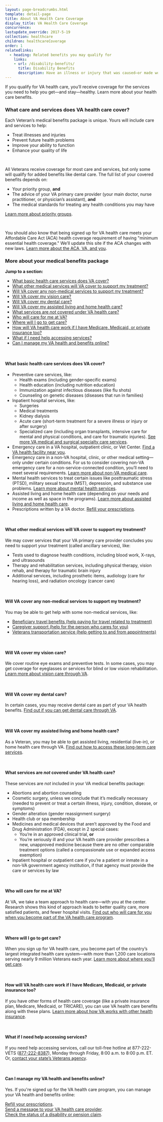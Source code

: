 ```yaml
---
layout: page-breadcrumbs.html
template: detail-page
title: About VA Health Care Coverage
display_title: VA Health Care Coverage
concurrence: 
lastupdate_override: 2017-5-19
collection: healthcare
children: healthcareCoverage
order: 1
relatedlinks: 
  - heading: Related benefits you may qualify for
    links:
    - url: /disability-benefits/
      title: Disability Benefits
      description: Have an illness or injury that was caused—or made worse—by your active-duty service? Find out if you can get disability compensation (monthly payments) from VA.
---
```


<div class="va-introtext">

If you qualify for VA health care, you’ll receive coverage for the services you need to help you get—and stay—healthy. Learn more about your health care benefits.

</div>

<div class="feature" markdown=“1”>

### What care and services does VA health care cover?

Each Veteran’s medical benefits package is unique. Yours will include care and services to help:

- Treat illnesses and injuries
- Prevent future health problems
- Improve your ability to function
- Enhance your quality of life

<br>

All Veterans receive coverage for most care and services, but only some will qualify for added benefits like dental care. The full list of your covered benefits depends on:

- Your priority group, **and**
- The advice of your VA primary care provider (your main doctor, nurse practitioner, or physician’s assistant), **and**
- The medical standards for treating any health conditions you may have

[Learn more about priority groups](/healthcare/eligibility/).

<br>

You should also know that being signed up for VA health care meets your Affordable Care Act (ACA) health coverage requirement of having "minimum essential health coverage." We’ll update this site if the ACA changes with new laws. [Learn more about the ACA, VA, and you](https://www.va.gov/health/aca/FAQ.asp).

</div>

### More about your medical benefits package

**Jump to a section:**

- [What basic health care services does VA cover?](#health-about-basic)
- [What other medical services will VA cover to support my treatment?](#health-about-other-services)
- [Will VA cover any non-medical services to support my treatment?](#health-about-non-medical)
- [Will VA cover my vision care?](#health-about-vision)
- [Will VA cover my dental care?](#health-about-dental)
- [Will VA cover my assisted living and home health care?](#health-about-assisted-living)
- [What services are *not* covered under VA health care?](#health-about-not-covered)
- [Who will care for me at VA?](#health-about-care-team)
- [Where will I go to get care?](#health-about-care-locations)
- [How will VA health care work if I have Medicare, Medicaid, or private insurance too?](#health-about-other-insurance)
- [What if I need help accessing services?](#health-accessing-services)
- [Can I manage my VA health and benefits online?](#health-manage-online)

<br>

<span id="health-about-basic">

#### What basic health care services does VA cover?

- Preventive care services, like:
  - Health exams (including gender-specific exams)
  - Health education (including nutrition education)
  - Immunization against infectious diseases (like flu shots)
  - Counseling on genetic diseases (diseases that run in families)
- Inpatient hospital services, like:
  - Surgeries
  - Medical treatments 
  - Kidney dialysis
  - Acute care (short-term treatment for a severe illness or injury or after surgery)
  - Specialized care (including organ transplants, intensive care for mental and physical conditions, and care for traumatic injuries). [See more VA medical and surgical specialty care services](https://www.va.gov/healthbenefits/access/specialty_care_services.asp). 
- Emergency care in a VA hospital, outpatient clinic, or Vet Center. [Find a VA health facility near you](https://www.vets.gov/facilities/). 
- Emergency care in a non-VA hospital, clinic, or other medical setting—only under certain conditions. For us to consider covering non-VA emergency care for a non-service-connected condition, you’ll need to meet several requirements. [Learn more about non-VA medical care](https://www.va.gov/HEALTHBENEFITS/access/emergency_care.asp). 
- Mental health services to treat certain issues like posttraumatic stress (PTSD), military sexual trauma (MST), depression, and substance use problems. [Learn more about mental health services](/healthcare/health-conditions/mental-health/).
- Assisted living and home health care (depending on your needs and income as well as space in the programs). [Learn more about assisted living and home health care](/healthcare/about-va-health-care/assisted-living-and-home-health-care/).
- Prescriptions written by a VA doctor. [Refill your prescriptions](/healthcare/prescriptions/). 

<br>

<span id="health-about-other-services">

#### What other medical services will VA cover to support my treatment?

We may cover services that your VA primary care provider concludes you need to support your treatment (called ancillary services), like:

- Tests used to diagnose health conditions, including blood work, X-rays, and ultrasounds 
- Therapy and rehabilitation services, including physical therapy, vision rehab, and therapy for traumatic brain injury
- Additional services, including prosthetic items, audiology (care for hearing loss), and radiation oncology (cancer care)
 
<br>

<span id="health-about-non-medical">

#### Will VA cover any non-medical services to support my treatment?

You may be able to get help with some non-medical services, like:

- [Beneficiary travel benefits (help paying for travel related to treatment)](https://www.va.gov/healthbenefits/vtp/beneficiary_travel.asp)
- [Caregiver support (help for the person who cares for you)](http://www.caregiver.va.gov/)
- [Veterans transportation service (help getting to and from appointments)](https://www.va.gov/healthbenefits/vtp/veterans_transportation_service.asp) 

<br>

<span id="health-about-vision">

#### Will VA cover my vision care?

We cover routine eye exams and preventive tests. In some cases, you may get coverage for eyeglasses or services for blind or low vision rehabilitation. [Learn more about vision care through VA](/healthcare/about-va-health-care/vision-care/).

<br>

<span id="health-about-dental">

#### Will VA cover my dental care?

In certain cases, you may receive dental care as part of your VA health benefits. [Find out if you can get dental care through VA](/healthcare/about-va-health-care/dental-care/).

<br>

<span id="health-about-assisted-living">

#### Will VA cover my assisted living and home health care?

As a Veteran, you may be able to get assisted living, residential (live-in), or home health care through VA. [Find out how to access these long-term care services](/healthcare/about-va-health-care/assisted-living-and-home-health-care/).

<br>

<span id="health-about-not-covered">

#### What services are *not* covered under VA health care?

These services are *not* included in your VA medical benefits package:

- Abortions and abortion counseling
- Cosmetic surgery, unless we conclude that it’s medically necessary (needed to prevent or treat a certain illness, injury, condition, disease, or symptoms)
- Gender alteration (gender reassignment surgery)
- Health club or spa membership
- Medicines and medical devices that aren’t approved by the Food and Drug Administration (FDA), except in 2 special cases:
  - You’re in an approved clinical trial, **or**
  - You’re seriously ill and your VA health care provider prescribes a new, unapproved medicine because there are no other comparable treatment options (called a compassionate use or expanded access exemption)
 - Inpatient hospital or outpatient care if you’re a patient or inmate in a non-VA government agency institution, if that agency must provide the care or services by law
 
<br>

<span id="health-about-care-team">
 
#### Who will care for me at VA?

At VA, we take a team approach to health care—with you at the center. Research shows this kind of approach leads to better quality care, more satisfied patients, and fewer hospital visits. [Find out who will care for you when you become part of the VA health care program](/healthcare/about-va-health-care/your-care-team/).

<br>

<span id="health-about-care-locations">

#### Where will I go to get care?

When you sign up for VA health care, you become part of the country’s largest integrated health care system—with more than 1,200 care locations serving nearly 9 million Veterans each year. [Learn more about where you’ll get care](/healthcare/about-va-health-care/where-you-get-care/).

<br>

<span id="health-about-other-insurance">

#### How will VA health care work if I have Medicare, Medicaid, or private insurance too?

If you have other forms of health care coverage (like a private insurance plan, Medicare, Medicaid, or TRICARE), you can use VA health care benefits along with these plans. [Learn more about how VA works with other health insurance](/healthcare/about-va-health-care/va-health-care-and-other-insurance/).

<br>

<span id="health-accessing-services">

#### What if I need help accessing services?

If you need help accessing services, call our toll-free hotline at 877-222-VETS (<a href="tel:+1-877-222-8387">877-222-8387</a>), Monday through Friday, 8:00 a.m. to 8:00 p.m. ET. Or, [contact your state’s Veterans agency](https://www.va.gov/statedva.htm).

<br>

<span id="health-manage-online">

#### Can I manage my VA health and benefits online?

Yes. If you're signed up for the VA health care program, you can manage your VA health and benefits online:

[Refill your prescriptions](/healthcare/prescriptions/). <br /> 
[Send a message to your VA health care provider](/healthcare/messaging/). <br /> 
[Check the status of a disability or pension claim](/track-claims/).
